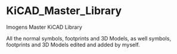 # KiCAD_Master_Library
Imogens Master KiCAD Library

All the normal symbols, footprints and 3D Models, as well symbols, footprints and 3D Models edited and added by myself.
